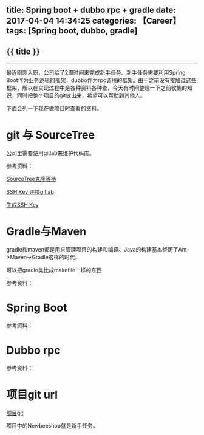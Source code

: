 title: Spring boot + dubbo rpc + gradle
date: 2017-04-04 14:34:25
categories: 【Career】
tags: [Spring boot, dubbo, gradle]
---
## {{ title }} ##

---

最近刚刚入职，公司给了2周时间来完成新手任务。新手任务需要利用Spring Boot作为业务逻辑的框架，dubbo作为rpc调用的框架。由于之前没有接触过这些框架，所以在实现过程中是各种资料各种查，今天有时间整理一下之前收集的知识，同时把整个项目的git放出来，希望可以帮助到其他人。

下面会列一下我在做项目时查看的资料。

# git 与 SourceTree #
公司里需要使用gitlab来维护代码库。

参考资料：

[SourceTree克隆等待](http://blog.csdn.net/u011439289/article/details/42968513 "SourceTree克隆等待")

[SSH Key 连接gitlab](http://www.tuicool.com/articles/BVJjiez "SSH Key 连接gitlab")

[生成SSH Key](http://www.jianshu.com/p/31cbbbc5f9fa/ "SourceTree克隆等待")

# Gradle与Maven #

gradle和maven都是用来管理项目的构建和编译。Java的构建基本经历了Ant->Maven->Gradle这样的时代。

可以把gradle类比成makefile一样的东西

参考资料：

# Spring Boot #

参考资料：

# Dubbo rpc #

参考资料：

# 项目git url #

[项目git](https://github.com/jonathenzc/DubboPlayground.git "https://github.com/jonathenzc/DubboPlayground.git") 

项目中的Newbeeshop就是新手任务。